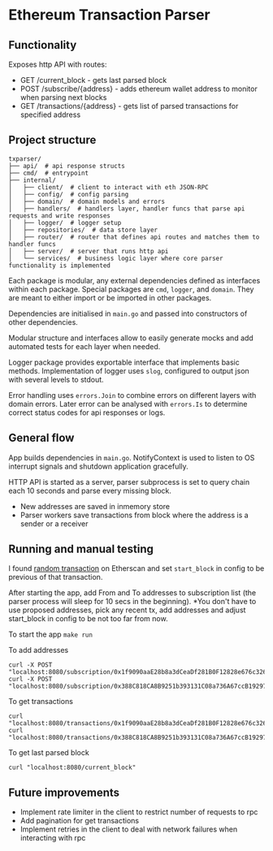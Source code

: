 # Ethereum Transaction Parser

## Functionality

Exposes http API with routes:

- GET /current_block - gets last parsed block
- POST /subscribe/{address} - adds ethereum wallet address to monitor when parsing next blocks
- GET /transactions/{address} - gets list of parsed transactions for specified address

## Project structure

````
txparser/
├── api/  # api response structs
├── cmd/  # entrypoint
├── internal/
│   ├── client/  # client to interact with eth JSON-RPC
│   ├── config/  # config parsing
│   ├── domain/  # domain models and errors
│   ├── handlers/  # handlers layer, handler funcs that parse api requests and write responses 
│   ├── logger/  # logger setup
│   ├── repositories/  # data store layer
│   ├── router/  # router that defines api routes and matches them to handler funcs
│   ├── server/  # server that runs http api
│   └── services/  # business logic layer where core parser functionality is implemented
````

Each package is modular, any external dependencies defined as interfaces within each package. Special packages are `cmd`, `logger`, and `domain`. They are meant to either import or be imported in other packages.

Dependencies are initialised in `main.go` and passed into constructors of other dependencies.

Modular structure and interfaces allow to easily generate mocks and add automated tests for each layer when needed.

Logger package provides exportable interface that implements basic methods. Implementation of logger uses `slog`, configured to output json with several levels to stdout.

Error handling uses `errors.Join` to combine errors on different layers with domain errors. Later error can be analysed with `errors.Is` to determine correct status codes for api responses or logs.

## General flow

App builds dependencies in `main.go`. NotifyContext is used to listen to OS interrupt signals and shutdown application gracefully.

HTTP API is started as a server, parser subprocess is set to query chain each 10 seconds and parse every missing block.

- New addresses are saved in inmemory store
- Parser workers save transactions from block where the address is a sender or a receiver

## Running and manual testing

I found [random transaction](https://etherscan.io/tx/0xb3c5c2dbef5174c6a7e83cbc64b986239b5c93afe18533561c08143b11080bca) on Etherscan and set `start_block` in config to be previous of that transaction.

After starting the app, add From and To addresses to subscription list (the parser process will sleep for 10 secs in the beginning). *You don't have to use proposed addresses, pick any recent tx, add addresses and adjust start_block in config to be not too far from now.   

To start the app `make run`

To add addresses

```
curl -X POST "localhost:8080/subscription/0x1f9090aaE28b8a3dCeaDf281B0F12828e676c326
curl -X POST "localhost:8080/subscription/0x388C818CA8B9251b393131C08a736A67ccB19297
```

To get transactions

```
curl "localhost:8080/transactions/0x1f9090aaE28b8a3dCeaDf281B0F12828e676c326"
curl "localhost:8080/transactions/0x388C818CA8B9251b393131C08a736A67ccB19297"
```

To get last parsed block

```
curl "localhost:8080/current_block"
```


## Future improvements

- Implement rate limiter in the client to restrict number of requests to rpc
- Add pagination for get transactions
- Implement retries in the client to deal with network failures when interacting with rpc